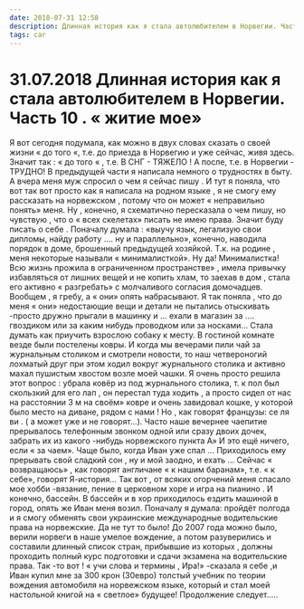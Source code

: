```yaml
---
date: 2018-07-31 12:58
description: Длинная история как я стала автолюбителем в Норвегии. Часть 10 . « житие мое»
tags: car
---
```

# 31.07.2018 Длинная история как я стала автолюбителем в Норвегии. Часть 10 . « житие мое»

Я вот сегодня подумала,  как можно в двух словах сказать о своей жизни  « до того «, т.е. до приезда в Норвегию   и уже сейчас, живя здесь. Значит так : « до того « , т.е.  В СНГ  - ТЯЖЕЛО ! А после, т.е. в Норвегии - ТРУДНО!  В  предыдущей части я написала немного о трудностях в быту. А вчера меня муж спросил  о чем я сейчас пишу . И тут я поняла, что вот так вот просто как я написала на родном языке , я не смогу ему  рассказать на норвежском , потому что он может « неправильно понять» меня. Ну , конечно, я схематично пересказала о чем пишу, но чувствую , что о « всех скелетах» писать не имею права. Значит буду писать о себе . Поначалу думала : «выучу язык, легализую свои дипломы, найду работу .... ну и параллельно», конечно, наводила порядок в доме, брошенный предыдущей хозяйкой. Т.к. на родине , меня некоторые называли « минималисткой». Ну да! Минималистка! Всю жизнь прожила в ограниченном пространстве» , имела привычку избавляться от лишних вещей и не копить хлам, то заехав в дом  , стала его активно « разгребать» с молчаливого согласия домочадцев.  Вообщем , я гребу, а « они» опять набрасывают.  Я так поняла , что до меня « они»  недостающие вещи и детали не пытались отыскивать -просто дружно прыгали в машинку и ... ехали в магазин  за .... гвоздиком или за каким нибудь проводком  или за носками...   Стала думать как приучить взрослою собаку к месту. В гостиной комнате везде были постелены ковры. И когда мы вечерами пили чай за журнальным столиком и смотрели новости, то наш четвероногий лохматый друг при этом ходил вокруг журнального столика и активно махал пушистым хвостом возле моей чашки. Я очень просто решила этот вопрос : убрала ковёр из под журнального столика, т. к пол был скользкий для его лап , он перестал туда ходить , а просто сидел от нас на расстоянии 3 м  на своём» ковре и очень завидовал кошке, у которой было место на диване, рядом с нами ! Но , как говорят французы: се ля ви . ( а может уже и не говорят...).  Часто наше вечернее чаепитие прерывалось телефонным звонком одной или сразу двоих дочек, забрать их из какого -нибудь норвежского пункта А»  И это ещё ничего, если « за чаем». Чаще было, когда Иван уже спал ... Приходилось ему прерывать свой сладкий сон , ну и мой заодно, и ехать ...               Сейчас « возвращаюсь» , как говорят англичане   « к нашим баранам», т.е.  « к себе», говорят  Я-история...  Так вот , от всяких огорчений меня спасало мое хобби -вязание, пение в церковном хоре и игра на пианино . И конечно, бассейн. В бассейн и в хор приходилось ездить машиной в город, опять же Иван меня возил. Поначалу я думала: пройдёт полгода и я смогу обменять свои украинские международные водительские права на норвежские. Да не тут то было! До 2007 года можно было, верили норвеги в наше умелое вождение, а потом разуверились и составили длинный список  стран, прибывшие из которых , должны проходить полный курс подготовки и сдачи экзамена на водительские права.  Так -то вот !  « учи слова и термины , Ира!» -сказала я себе  ,и Иван купил мне за 300 крон (30евро) толстый учебник  по теории      вождения автомобиля  на норвежском языке, который и стал моей настольной книгой на « светлое» будущее!                   Продолжение следует.....
